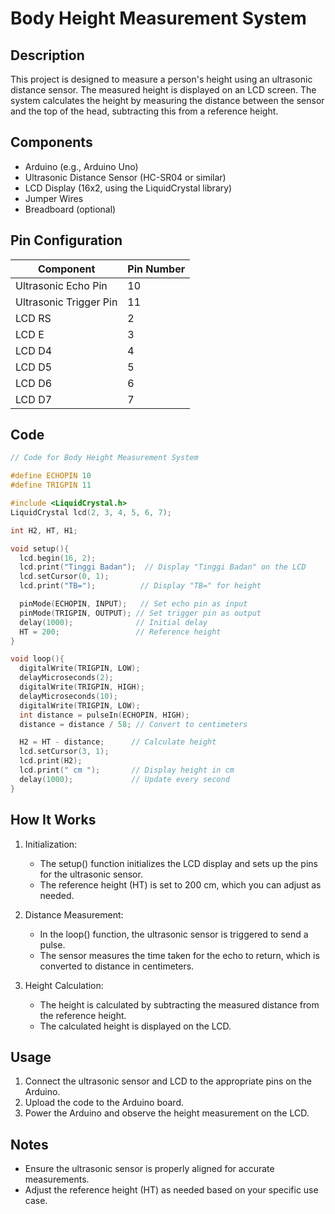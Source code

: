 # Body Height Measurement System

## Description

This project is designed to measure a person's height using an ultrasonic distance sensor. The measured height is displayed on an LCD screen. The system calculates the height by measuring the distance between the sensor and the top of the head, subtracting this from a reference height.

## Components

- Arduino (e.g., Arduino Uno)
- Ultrasonic Distance Sensor (HC-SR04 or similar)
- LCD Display (16x2, using the LiquidCrystal library)
- Jumper Wires
- Breadboard (optional)

## Pin Configuration

| Component              | Pin Number |
| ---------------------- | ---------- |
| Ultrasonic Echo Pin    | 10         |
| Ultrasonic Trigger Pin | 11         |
| LCD RS                 | 2          |
| LCD E                  | 3          |
| LCD D4                 | 4          |
| LCD D5                 | 5          |
| LCD D6                 | 6          |
| LCD D7                 | 7          |

## Code

```cpp
// Code for Body Height Measurement System

#define ECHOPIN 10
#define TRIGPIN 11

#include <LiquidCrystal.h>
LiquidCrystal lcd(2, 3, 4, 5, 6, 7);

int H2, HT, H1;

void setup(){
  lcd.begin(16, 2);
  lcd.print("Tinggi Badan");  // Display "Tinggi Badan" on the LCD
  lcd.setCursor(0, 1);
  lcd.print("TB=");          // Display "TB=" for height

  pinMode(ECHOPIN, INPUT);   // Set echo pin as input
  pinMode(TRIGPIN, OUTPUT); // Set trigger pin as output
  delay(1000);              // Initial delay
  HT = 200;                 // Reference height
}

void loop(){
  digitalWrite(TRIGPIN, LOW);
  delayMicroseconds(2);
  digitalWrite(TRIGPIN, HIGH);
  delayMicroseconds(10);
  digitalWrite(TRIGPIN, LOW);
  int distance = pulseIn(ECHOPIN, HIGH);
  distance = distance / 58; // Convert to centimeters

  H2 = HT - distance;      // Calculate height
  lcd.setCursor(3, 1);
  lcd.print(H2);
  lcd.print(" cm ");       // Display height in cm
  delay(1000);             // Update every second
}

```

## How It Works

1. Initialization:

   - The setup() function initializes the LCD display and sets up the pins for the ultrasonic sensor.
   - The reference height (HT) is set to 200 cm, which you can adjust as needed.

2. Distance Measurement:

   - In the loop() function, the ultrasonic sensor is triggered to send a pulse.
   - The sensor measures the time taken for the echo to return, which is converted to distance in centimeters.

3. Height Calculation:
   - The height is calculated by subtracting the measured distance from the reference height.
   - The calculated height is displayed on the LCD.

## Usage

1. Connect the ultrasonic sensor and LCD to the appropriate pins on the Arduino.
2. Upload the code to the Arduino board.
3. Power the Arduino and observe the height measurement on the LCD.

## Notes

- Ensure the ultrasonic sensor is properly aligned for accurate measurements.
- Adjust the reference height (HT) as needed based on your specific use case.
